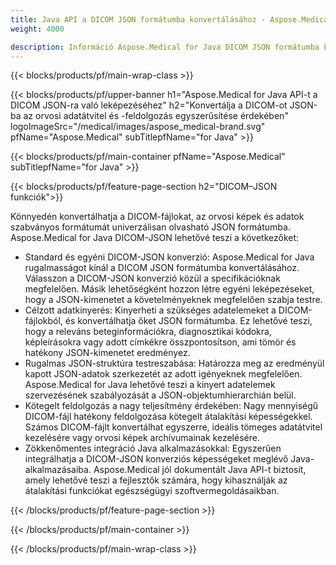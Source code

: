 ```yaml
---
title: Java API a DICOM JSON formátumba konvertálásához - Aspose.Medical
weight: 4000

description: Információ Aspose.Medical for Java DICOM JSON formátumba konvertálására szolgáló API-ról
---
```


{{< blocks/products/pf/main-wrap-class >}}

{{< blocks/products/pf/upper-banner h1="Aspose.Medical for Java API-t a DICOM JSON-ra való leképezéséhez" h2="Konvertálja a DICOM-ot JSON-ba az orvosi adatátvitel és -feldolgozás egyszerűsítése érdekében" logoImageSrc="/medical/images/aspose_medical-brand.svg" pfName="Aspose.Medical" subTitlepfName="for Java" >}}

{{< blocks/products/pf/main-container pfName="Aspose.Medical" subTitlepfName="for Java" >}}

{{< blocks/products/pf/feature-page-section h2="DICOM–JSON funkciók">}}

<p>Könnyedén konvertálhatja a DICOM-fájlokat, az orvosi képek és adatok szabványos formátumát univerzálisan olvasható JSON formátumba. Aspose.Medical for Java DICOM-JSON lehetővé teszi a következőket:</p>

<ul>
<li>Standard és egyéni DICOM-JSON konverzió: Aspose.Medical for Java rugalmasságot kínál a DICOM JSON formátumba konvertálásához. Válasszon a DICOM-JSON konverzió közül a specifikációknak megfelelően. Másik lehetőségként hozzon létre egyéni leképezéseket, hogy a JSON-kimenetet a követelményeknek megfelelően szabja testre.</li>
<li>Célzott adatkinyerés: Kinyerheti a szükséges adatelemeket a DICOM-fájlokból, és konvertálhatja őket JSON formátumba. Ez lehetővé teszi, hogy a releváns beteginformációkra, diagnosztikai kódokra, képleírásokra vagy adott címkékre összpontosítson, ami tömör és hatékony JSON-kimenetet eredményez.</li>
<li>Rugalmas JSON-struktúra testreszabása: Határozza meg az eredményül kapott JSON-adatok szerkezetét az adott igényeknek megfelelően. Aspose.Medical for Java lehetővé teszi a kinyert adatelemek szervezésének szabályozását a JSON-objektumhierarchián belül.</li>
<li>Kötegelt feldolgozás a nagy teljesítmény érdekében: Nagy mennyiségű DICOM-fájl hatékony feldolgozása kötegelt átalakítási képességekkel. Számos DICOM-fájlt konvertálhat egyszerre, ideális tömeges adatátvitel kezelésére vagy orvosi képek archívumainak kezelésére.</li>
<li>Zökkenőmentes integráció Java alkalmazásokkal: Egyszerűen integrálhatja a DICOM-JSON konverziós képességeket meglévő Java-alkalmazásaiba.  Aspose.Medical jól dokumentált Java API-t biztosít, amely lehetővé teszi a fejlesztők számára, hogy kihasználják az átalakítási funkciókat egészségügyi szoftvermegoldásaikban.</li>
</ul>

{{< /blocks/products/pf/feature-page-section >}}

{{< /blocks/products/pf/main-container >}}

{{< /blocks/products/pf/main-wrap-class >}}